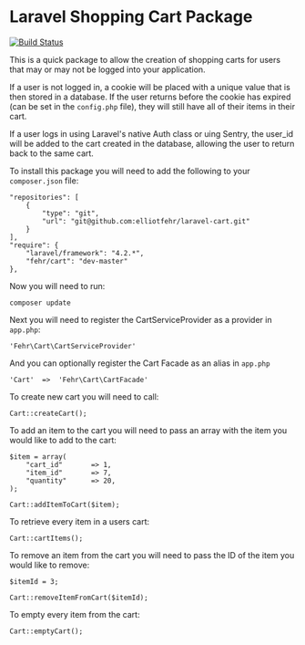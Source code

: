 Laravel Shopping Cart Package
=============================

[![Build Status](https://travis-ci.org/laravel/framework.png)](https://travis-ci.org/laravel/framework)

This is a quick package to allow the creation of shopping 
carts for users that may or may not be logged into your 
application.

If a user is not logged in, a cookie will be placed with a
unique value that is then stored in a database.  If the
user returns before the cookie has expired (can be set in
the `config.php` file), they will still have all of their
items in their cart.

If a user logs in using Laravel's native Auth class or
uing Sentry, the user_id will be added to the cart created
in the database, allowing the user to return back to the
same cart.

To install this package you will need to add the following
to your `composer.json` file:

```
"repositories": [
    {
        "type": "git",
        "url": "git@github.com:elliotfehr/laravel-cart.git"
    }
],
"require": {
	"laravel/framework": "4.2.*",
	"fehr/cart": "dev-master"
},
```

Now you will need to run:

	composer update

Next you will need to register the CartServiceProvider as
a provider in `app.php`:

	'Fehr\Cart\CartServiceProvider'

And you can optionally register the Cart Facade as an
alias in `app.php`

	'Cart'	=>	'Fehr\Cart\CartFacade'


To create new cart you will need to call:
	
	Cart::createCart();

To add an item to the cart you will need to pass an array
with the item you would like to add to the cart:

	$item = array(
		"cart_id" 		=> 1,
		"item_id" 		=> 7,
		"quantity" 		=> 20,
	);

	Cart::addItemToCart($item);

To retrieve every item in a users cart:

	Cart::cartItems();

To remove an item from the cart you will need to pass the ID
of the item you would like to remove:

	$itemId = 3;

	Cart::removeItemFromCart($itemId);

To empty every item from the cart:

	Cart::emptyCart();